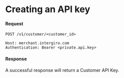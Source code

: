 # Creating an API key
#### Request
```{1}
POST /v1/customer/<customer_id>

Host: merchant.intergiro.com
Authentication: Bearer <private.api.key>

```
#### Response
A successful response will return a Customer API Key.


